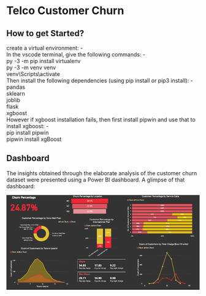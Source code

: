 # Telco Customer Churn

## How to get Started?

create a virtual environment: - <br />
In the vscode terminal, give the following commands: - <br />
  py -3 -m pip install virtualenv <br />
  py -3 -m venv venv <br />
  venv\Scripts\activate <br />
Then install the following dependencies (using pip install or pip3 install): -  <br />
  pandas <br />
  sklearn <br />
  joblib <br />
  flask <br />
  xgboost <br />
However if xgboost installation fails, then first install pipwin and use that to install xgboost: - <br />
  pip install pipwin <br />
  pipwin install xgBoost <br />

## Dashboard

The insights obtained through the elaborate analysis of the customer churn dataset were presented using a Power BI dashboard. A glimpse of that dashboard: 

![dashboard](img1.PNG)
